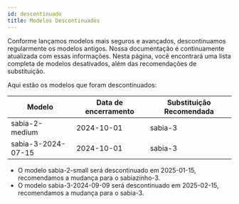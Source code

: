 ```yaml
---
id: descontinuado
title: Modelos Descontinuados
---
```


Conforme lançamos modelos mais seguros e avançados, descontinuamos regularmente os modelos antigos. Nossa documentação é continuamente atualizada com essas informações. Nesta página, você encontrará uma lista completa de modelos desativados, além das recomendações de substituição.

Aqui estão os modelos que foram descontinuados:


| Modelo | Data de encerramento | Substituição Recomendada |
|-------|--------|-------|
| sabia-2-medium | 2024-10-01 | sabia-3 |
| sabia-3-2024-07-15 | 2024-10-01 |sabia-3 |

* O modelo sabia-2-small será descontinuado em 2025-01-15, recomendamos a mudança para o sabiazinho-3.
* O modelo sabia-3-2024-09-09 será descontinuado em 2025-02-15, recomendamos a mudança para o sabia-3.